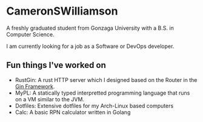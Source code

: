 # CameronSWilliamson

A freshly graduated student from Gonzaga University with a B.S. in Computer Science.

I am currently looking for a job as a Software or DevOps developer.

## Fun things I've worked on

- RustGin: A rust HTTP server which I designed based on the Router in the [Gin Framework](https://github.com/gin-gonic/gin).
- MyPL: A statically typed interpretted programming language that runs on a VM similar to the JVM.
- Dotfiles: Extensive dotfiles for my Arch-Linux based computers
- Calc: A basic RPN calculator written in Golang
